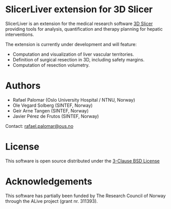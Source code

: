 # SlicerLiver extension for 3D Slicer

SlicerLiver is an extension for the medical research software [3D
Slicer](https://slicer.org "3D Slicer") providing tools for analysis,
quantification and therapy planning for hepatic interventions.

The extension is currently under development and will feature:

- Computation and visualization of liver vascular territories.
- Definition of surgical resection in 3D, including safety margins.
- Computation of resection volumetry.

# Authors

- Rafael Palomar (Oslo University Hospital / NTNU, Norway)
- Ole Vegard Solberg (SINTEF, Norway)
- Geir Arne Tangen (SINTEF, Norway)
- Javier Pérez de Frutos (SINTEF, Norway)

Contact: [rafael.palomar@ous.no](mailto:rafael.palomar@ous-research.no "rafael.palomar at ous.no")

# License

 This software is open source distributed under the [3-Clause BSD License](https://github.com/ALive-research/Slicer-Liver/blob/31278dadf0f0f8351c82eb8f7c548ee4f9da1397/LICENSE "3-Clause BSD License")

# Acknowledgements

This software has partially been funded by The Research Council of Norway through the ALive project (grant nr. 311393).
